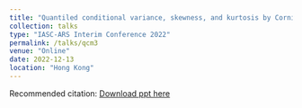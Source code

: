 ```yaml
---
title: "Quantiled conditional variance, skewness, and kurtosis by Cornish-Fisher expansion"
collection: talks
type: "IASC-ARS Interim Conference 2022"
permalink: /talks/qcm3
venue: "Online"
date: 2022-12-13
location: "Hong Kong"
---
```


Recommended citation: [Download ppt here](http://ningningzhang-nina.github.io/files/qcms.pdf)
